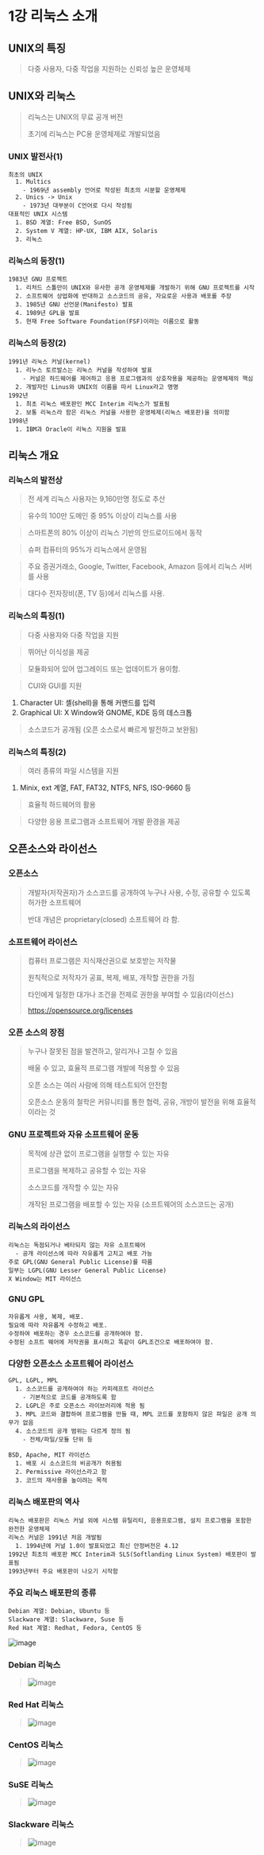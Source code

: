 # 1강 리눅스 소개

## UNIX의 특징
> 다중 사용자, 다중 작업을 지원하는 신뢰성 높은 운영체제

## UNIX와 리눅스
> 리눅스는 UNIX의 무료 공개 버전
> 
> 초기에 리눅스는 PC용 운영체제로 개발되었음

### UNIX 발전사(1)
```
최초의 UNIX
  1. Multics
    - 1969년 assembly 언어로 작성된 최초의 시분할 운영체제
  2. Unics -> Unix
    - 1973년 대부분이 C언어로 다시 작성됨
대표적인 UNIX 시스템
  1. BSD 계열: Free BSD, SunOS
  2. System V 계열: HP-UX, IBM AIX, Solaris
  3. 리눅스
```

### 리눅스의 등장(1)
```
1983년 GNU 프로젝트
  1. 리처드 스톨만이 UNIX와 유사한 공개 운영체제를 개발하기 위해 GNU 프로젝트를 시작
  2. 소프트웨어 상업화에 반대하고 소스코드의 공유, 자요로운 사용과 배포를 주장
  3. 1985년 GNU 선언문(Manifesto) 발표
  4. 1989년 GPL을 발표
  5. 현재 Free Software Foundation(FSF)이라는 이름으로 활동
```

### 리눅스의 등장(2)
```
1991년 리눅스 커널(kernel)
  1. 리누스 토르발스는 리눅스 커널을 작성하여 발표
    - 커널은 하드웨어를 제어하고 응용 프로그램과의 상호작용을 제공하는 운영체제의 핵심
  2. 개발자인 Linus와 UNIX의 이름을 따서 Linux라고 명명
1992년
  1. 최초 리눅스 배포판인 MCC Interim 리눅스가 발표됨
  2. 보통 리눅스라 함은 리눅스 커널을 사용한 운영체제(리눅스 배포판)을 의미함
1998년
  1. IBM과 Oracle이 리눅스 지원을 발표
```

## 리눅스 개요

### 리눅스의 발전상
> 전 세계 리눅스 사용자는 9,160만명 정도로 추산
 
> 유수의 100만 도메인 중 95% 이상이 리눅스를 사용

> 스마트폰의 80% 이상이 리눅스 기반의 안드로이드에서 동작

> 슈퍼 컴퓨터의 95%가 리눅스에서 운영됨

> 주요 증권거래소, Google, Twitter, Facebook, Amazon 등에서 리눅스 서버를 사용

> 대다수 전자장비(폰, TV 등)에서 리눅스를 사용.

### 리눅스의 특징(1)
> 다중 사용자와 다중 작업을 지원

> 뛰어난 이식성을 제공

> 모듈화되어 있어 업그레이드 또는 업데이트가 용이함.

> CUI와 GUI를 지원
  1. Character UI: 셸(shell)을 통해 커맨드를 입력
  2. Graphical UI: X Window와 GNOME, KDE 등의 데스크톱

> 소스코드가 공개됨 (오픈 소스로서 빠르게 발전하고 보완됨)

### 리눅스의 특징(2)
> 여러 종류의 파일 시스템을 지원
  1. Minix, ext 계열, FAT, FAT32, NTFS, NFS, ISO-9660 등

> 효율적 하드웨어의 활용

> 다양한 응용 프로그램과 소프트웨어 개발 환경을 제공

## 오픈소스와 라이선스

### 오픈소스
> 개발자(저작권자)가 소스코드를 공개하여 누구나 사용, 수정, 공유할 수 있도록 허가한 소프트웨어
>
> 반대 개념은 proprietary(closed) 소프트웨어 라 함.

### 소프트웨어 라이선스
> 컴퓨터 프로그램은 지식재산권으로 보호받는 저작물
> 
> 원칙적으로 저작자가 공표, 복제, 배포, 개작할 권한을 가짐
> 
> 타인에게 일정한 대가나 조건을 전제로 권한을 부여할 수 있음(라이선스)
>
> https://opensource.org/licenses

### 오픈 소스의 장점
> 누구나 잘못된 점을 발견하고, 알리거나 고칠 수 있음
>
> 배울 수 있고, 효율적 프로그램 개발에 적용할 수 있음
> 
> 오픈 소스는 여러 사람에 의해 테스트되어 안전함
> 
> 오픈소스 운동의 철학은 커뮤니티를 통한 협력, 공유, 개방이 발전을 위해 효율적이라는 것

### GNU 프로젝트와 자유 소프트웨어 운동
> 목적에 상관 없이 프로그램을 실행할 수 있는 자유
> 
> 프로그램을 복제하고 공유할 수 있는 자유
>
> 소스코드를 개작할 수 있는 자유
>
> 개작된 프로그램을 배포할 수 있는 자유 (소프트웨어의 소스코드는 공개)

### 리눅스의 라이선스
```
리눅스는 독점되거나 베타되지 않는 자유 소프트웨어
  - 공개 라이선스에 따라 자유롭게 고치고 배포 가능
주로 GPL(GNU General Public License)를 따름
일부는 LGPL(GNU Lesser General Public License)
X Window는 MIT 라이선스
```

### GNU GPL
```
자유롭게 사용, 복제, 배포.
필요에 따라 자유롭게 수정하고 배포.
수정하여 배포하는 경우 소스코드를 공개하여야 함.
수정된 소프트 웨어에 저작권을 표시하고 똑같이 GPL조건으로 배포하여야 함.
```

### 다양한 오픈소스 소프트웨어 라이선스
```
GPL, LGPL, MPL
  1. 소스코드를 공개하여야 하는 카피레프트 라이선스
    - 기본적으로 코드를 공개하도록 함
  2. LGPL은 주로 오픈소스 라이브러리에 적용 됨
  3. MPL 코드와 결합하여 프로그램을 만들 때, MPL 코드를 포함하지 않은 파일은 공개 의무가 없음
  4. 소스코드의 공개 범위는 다르게 정의 됨
    - 전체/파일/모듈 단위 등

BSD, Apache, MIT 라이선스
  1. 배포 시 소스코드의 비공개가 허용됨
  2. Permissive 라이선스라고 함
  3. 코드의 재사용을 높이려는 목적
```

### 리눅스 배포판의 역사
```
리눅스 배포판은 리눅스 커널 외에 시스템 유틸리티, 응용프로그램, 설치 프로그램을 포함한 완전한 운영체제
리눅스 커널은 1991년 처음 개발됨
  1. 1994년에 커널 1.0이 발표되었고 최신 안정버전은 4.12
1992년 최초의 배포판 MCC Interim과 SLS(Softlanding Linux System) 배포판이 발표됨
1993년부터 주요 배포판이 나오기 시작함
```

### 주요 리눅스 배포판의 종류
```
Debian 계열: Debian, Ubuntu 등
Slackware 계열: Slackware, Suse 등
Red Hat 계열: Redhat, Fedora, CentOS 등
```
![image](https://user-images.githubusercontent.com/17442343/131209343-76bf4722-5ec7-4249-8459-e83bb53cea99.png)

### Debian 리눅스
> ![image](https://user-images.githubusercontent.com/17442343/131209362-c935c557-84a4-4b3a-9c0b-46eceaa6dd8e.png)

### Red Hat 리눅스
> ![image](https://user-images.githubusercontent.com/17442343/131209383-fe6b9b54-d2d3-4151-a793-94ed13515f30.png)

### CentOS 리눅스
> ![image](https://user-images.githubusercontent.com/17442343/131209448-6e304e8e-20ad-46dc-a64f-c2922e181a5a.png)

### SuSE 리눅스
> ![image](https://user-images.githubusercontent.com/17442343/131209463-3f238203-dc33-44d0-b6dd-04823c436032.png)

### Slackware 리눅스
> ![image](https://user-images.githubusercontent.com/17442343/131209493-ec798630-b76f-479d-b1a2-6c9c7a8e4e47.png)

